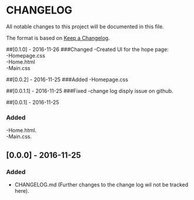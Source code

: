 # CHANGELOG

All notable changes to this project will be documented in this file.

The format is based on [Keep a Changelog](http://keepachangelog.com/).

##[0.1.0] - 2016-11-26
###Changed
-Created UI for the hope page:  
	-Homepage.css  
	-Home.html  
	-Main.css  

##[0.0.2] - 2016-11-25
###Added
-Homepage.css  

##[0.0.1.1] - 2016-11-25
###Fixed
-change log disply issue on github.  

##[0.0.1] - 2016-11-25
### Added
-Home.html.  
-Main.css.  

## [0.0.0] - 2016-11-25
### Added
- CHANGELOG.md (Further changes to the change log wil not be tracked here).